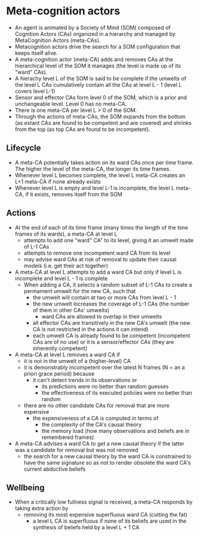 # Meta-cognition actors

* An agent is animated by a Society of Mind (SOM) composed of Cognition Actors (CAs) organized in a hierarchy and managed by MetaCognition Actors (meta-CAs).
* Metacognition actors drive the search for a SOM configuration that keeps itself alive.
* A meta-cognition actor (meta-CA) adds and removes CAs at the hierarchical level of the SOM it manages (the level is made up of its "ward" CAs).
* A hierachy level L of the SOM is said to be complete if the umwelts of the level L CAs cumulatively contain all the CAs at level L - 1  (level L covers level L-1)
* Sensor and effector CAs form level 0 of the SOM, which is a prior and unchangeable level. Level 0 has no meta-CA.
* There is one meta-CA per level L > 0 of the SOM.
* Through the actions of meta-CAs, the SOM expands from the bottom (as extant CAs are found to be competent and are covered) and shrinks from the top (as top CAs are found to be incompetent).

## Lifecycle

* A meta-CA potentially takes action on its ward CAs once per time frame. The higher the level of the meta-CA, the longer its time frames.
* Whenever level L becomes complete, the level L meta-CA creates an L+1 meta-CA if none already exists
* Whenever level L is empty and level L-1 is incomplete, the level L meta-CA, if it exists, removes itself from the SOM

## Actions

* At the end of each of its time frame (many times the length of the time frames of its wards), a meta-CA at level L
  * attempts to add one "ward" CA" to its level, giving it an umwelt made of L-1 CAs
  * attempts to remove one incompetent ward CA from its level
  * may advise ward CAs at risk of removal to update their causal models (i.e. get their act together)
* A meta-CA at level L attempts to add a ward CA but only if level L is incomplete and level L - 1 is complete
  * When adding a CA, it selects a random subset of L-1 CAs to create a permament umwelt for the new CA, such that
    * the umwelt will contain at two or more CAs from level L - 1
    * the new umwelt increases the coverage of L-1 CAs (the number of them in other CAs' umwelts)
      * ward CAs are allowed to overlap in their umwelts
    * all effector CAs are transitively in the new CA's umwelt (the new CA is not restricted in the actions it can intend)
    * each umwelt CA is already found to be competent (incompetent CAs are of no use) or it is a sensor/effector CAs (they are inherently competent)
* A meta-CA at level L removes a ward CA if
  * it is not in the umwelt of a (higher-level) CA
  * it is demonstrably incompetent over the latest N frames (N = an a priori grace period) because
    * it can't detect trends in its observations or
      * its predictions were no better than random guesses
      * the effectiveness of its executed policies were no better than random
  * there are no other candidate CAs for removal that are more expensive
    * the expensiveness of a CA is computed in terms of
      * the complexity of the CA's causal theory
      * the memory load (how many observations and beliefs are in remembered frames)
* A meta-CA advises a ward CA to get a new causal theory if the latter was a candidate for removal but was not removed
  * the search for a new causal theory by the ward CA is constrained to have the same signature so as not to render obsolete the ward CA's current abductive beliefs

## Wellbeing

* When a critically low fullness signal is received, a meta-CA responds by taking extra action by
  * removing its most expensive superfluous ward CA (cutting the fat)
    * a level L CA is superfluous if none of its beliefs are used in the synthesis of beliefs held by a level L + 1 CA
